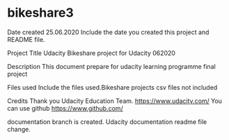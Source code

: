 # bikeshare3
Date created 25.06.2020 Include the date you created this project and README file.

Project Title Udacity Bikeshare project for Udacity 062020

Description This document prepare for udacity learning programme final project

Files used Include the files used.Bikeshare projects csv files not included

Credits Thank you Udacity Education Team. https://www.udacity.com/ You can use github https://www.github.com/

documentation branch is created.
Udacity documentation readme file change.